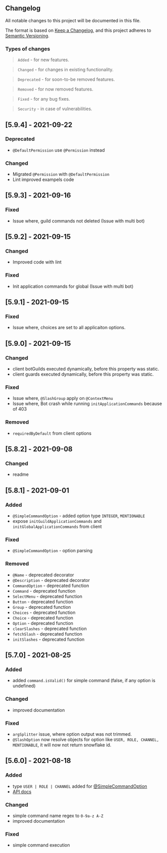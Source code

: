 ## Changelog

All notable changes to this project will be documented in this file.

The format is based on [Keep a Changelog](https://keepachangelog.com/en/1.0.0/),
and this project adheres to [Semantic Versioning](https://semver.org/spec/v2.0.0.html).

### Types of changes

> `Added` - for new features.

> `Changed` - for changes in existing functionality.

> `Deprecated` - for soon-to-be removed features.

> `Removed` - for now removed features.

> `Fixed` - for any bug fixes.

> `Security` - in case of vulnerabilities.

## [5.9.4] - 2021-09-22

### Deprecated

- `@DefaultPermission` use `@Permission` instead

### Changed

- Migrated `@Permission` with `@DefaultPermission`
- Lint improved exampels code

## [5.9.3] - 2021-09-16

### Fixed

- Issue where, guild commands not deleted (Issue with multi bot)

## [5.9.2] - 2021-09-15

### Changed

- Improved code with lint

### Fixed

- Init application commands for global (Issue with multi bot)

## [5.9.1] - 2021-09-15

### Fixed

- Issue where, choices are set to all applicaiton options.

## [5.9.0] - 2021-09-15

### Changed

- client botGuilds executed dynamically, before this property was static.
- client guards executed dynamically, before this property was static.

### Fixed

- Issue where, `@SlashGroup` apply on `@ContextMenu`
- Issue where, Bot crash while running `initApplicationCommands` because of 403

### Removed

- `requiredByDefault` from client options

## [5.8.2] - 2021-09-08

### Changed

- readme

## [5.8.1] - 2021-09-01

### Added

- `@SimpleCommandOption` - added option type `INTEGER`, `MENTIONABLE`
- expose `initGuildApplicationCommands` and `initGlobalApplicationCommands` from client

### Fixed

- `@SimpleCommandOption` - option parsing

### Removed

- `@Name` - deprecated decorator
- `@Description` - deprecated decorator
- `CommandOption` - deprecated function
- `Command` - deprecated function
- `SelectMenu` - deprecated function
- `Button` - deprecated function
- `Group` - deprecated function
- `Choices` - deprecated function
- `Choice` - deprecated function
- `Option` - deprecated function
- `clearSlashes` - deprecated function
- `fetchSlash` - deprecated function
- `initSlashes` - deprecated function

## [5.7.0] - 2021-08-25

### Added

- added `command.isValid()` for simple command (false, if any option is undefined)

### Changed

- improved documentation

### Fixed

- `argSplitter` issue, where option output was not trimmed.
- `@SlashOption` now resolve objects for option like `USER, ROLE, CHANNEL, MENTIONABLE`, it will now not return snowflake id.

## [5.6.0] - 2021-08-18

### Added

- type `USER | ROLE | CHANNEL` added for [@SimpleCommandOption](https://oceanroleplay.github.io/discord.ts/docs/decorators/commands/simplecommandoption)
- [API docs](https://oceanroleplay.github.io/discord.ts/docs/api)

### Changed

- simple command name regex to `0-9a-z A-Z`
- improved documentation

### Fixed

- simple command execution
